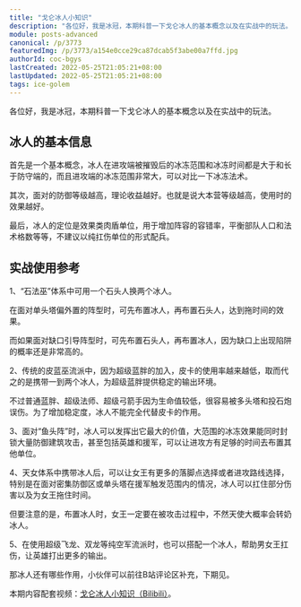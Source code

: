 ```yaml
---
title: "戈仑冰人小知识"
description: "各位好，我是冰冠，本期科普一下戈仑冰人的基本概念以及在实战中的玩法。首先是一个基本概念，冰人在进攻端被摧毁后的冰冻范围和冰冻时间都是大于和长于防守端的，而且进攻端的冰冻范围非常大，可以对比一下冰冻法术。"
module: posts-advanced
canonical: /p/3773
featuredImg: /p/3773/a154e0cce29ca87dcab5f3abe00a7ffd.jpg
authorId: coc-bgys
lastCreated: 2022-05-25T21:05:21+08:00
lastUpdated: 2022-05-25T21:05:21+08:00
tags: ice-golem
---
```


各位好，我是冰冠，本期科普一下戈仑冰人的基本概念以及在实战中的玩法。

## 冰人的基本信息

首先是一个基本概念，冰人在进攻端被摧毁后的冰冻范围和冰冻时间都是大于和长于防守端的，而且进攻端的冰冻范围非常大，可以对比一下冰冻法术。

<Pic src="/p/3773/c862dbf4066a1b966256f4ce6fb3b4c2.jpg" width="1517" height="577" caption="冰人进攻端和防守端范围大小对比" maxWidth="600px" />
<Pic src="/p/3773/1b3ef9740a600c7ddfa09cc838daa195.jpg" width="1519" height="774" caption="进攻端的冰人和冰冻法术范围大小对比" maxWidth="600px" />

其次，面对的防御等级越高，理论收益越好。也就是说大本营等级越高，使用时的效果越好。

最后，冰人的定位是效果类肉盾单位，用于增加阵容的容错率，平衡部队人口和法术格数等等，不建议以纯扛伤单位的形式配兵。

<Pic src="/p/3773/ee3c830aaf297a6125c33a9dd11345de.jpg" width="1282" height="665" alt="冰人不等于石头人、超级巨人，冰人约等于冰冻法术" maxWidth="600px" />

## 实战使用参考

1、“石法巫”体系中可用一个石头人换两个冰人。

<Pic src="/p/3773/c073f05fd0333a2ed99aded6b362b955.jpg" width="1489" height="592" alt="" />

在面对单头塔偏外置的阵型时，可先布置冰人，再布置石头人，达到拖时间的效果。

<Pic src="/p/3773/6bcb54f4bfe15ace90d4e5e5dd21c5db.jpg" width="1308" height="775" alt="" />

而如果面对缺口引导阵型时，可先布置石头人，再布置冰人，因为缺口上出现陷阱的概率还是非常高的。

<Pic src="/p/3773/857f66e7245ac8e7e3c5d8e1fce7adfe.jpg" width="1228" height="770" alt="" maxWidth="600px" />

2、传统的皮蓝巫流派中，因为超级蓝胖的加入，皮卡的使用率越来越低，取而代之的是携带一到两个冰人，为超级蓝胖提供稳定的输出环境。

<Pic src="/p/3773/e6cd883d08ff83c81e73a4568a4c5b72.jpg" width="1112" height="586" alt="" maxWidth="600px" />

不过普通蓝胖、超级法师、超级弓箭手因为生命值较低，很容易被多头塔和投石炮误伤。为了增加稳定度，冰人不能完全代替皮卡的作用。

<Pic src="/p/3773/548c8f7e68ae7a1189bc94f882f9cc99.jpg" width="817" height="599" alt="" maxWidth="400px" />

3、面对“鱼头阵”时，冰人可以发挥出它最大的价值，大范围的冰冻效果能同时封锁大量防御建筑攻击，甚至包括英雄和援军，可以让进攻方有足够的时间去布置其他单位。

<Pic src="/p/3773/4c0ddacbf7803197bf04f754ce7e8f8a.jpg" width="1234" height="762" alt="" maxWidth="600px" />

4、天女体系中携带冰人后，可以让女王有更多的落脚点选择或者进攻路线选择，特别是在面对密集防御区或单头塔在援军触发范围内的情况，冰人可以扛住部分伤害以及为女王拖住时间。

<Pic src="/p/3773/931a7b87fa864f4118936737796400ab.jpg" width="1188" height="767" alt="" maxWidth="600px" />

但要注意的是，布置冰人时，女王一定要在被攻击过程中，不然天使大概率会转奶冰人。

<Pic src="/p/3773/56402ee766f7041f6a397415169e021a.jpg" width="908" height="694" alt="" maxWidth="500px" />
5、在使用超级飞龙、双龙等纯空军流派时，也可以搭配一个冰人，帮助男女王扛伤，让英雄打出更多的输出。

<Pic src="/p/3773/a154e0cce29ca87dcab5f3abe00a7ffd.jpg" width="1138" height="666" alt="" maxWidth="600px" />

那冰人还有哪些作用，小伙伴可以前往B站评论区补充，下期见。

<PostCopyright>

本期内容配套视频：[戈仑冰人小知识（Bilibili）](https://www.bilibili.com/video/BV1du411q7zZ/)。

</PostCopyright>